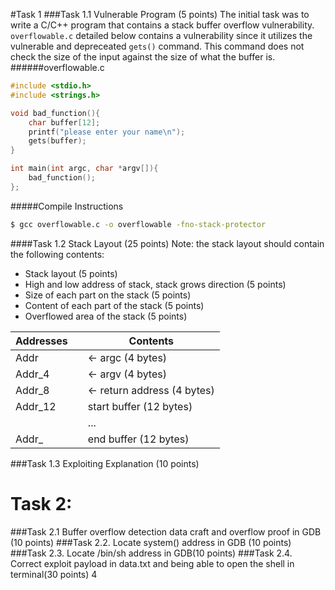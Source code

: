 
#Task 1
###Task 1.1 Vulnerable Program (5 points)
The initial task was to write a C/C++ program that contains a stack buffer overflow vulnerability. ```overflowable.c``` detailed below contains a vulnerability since it utilizes the vulnerable and depreceated ```gets()``` command.  This command does not check the size of the input against the size of what the buffer is.
######overflowable.c

```c
#include <stdio.h>
#include <strings.h>

void bad_function(){
	char buffer[12];
	printf("please enter your name\n");
	gets(buffer);
}

int main(int argc, char *argv[]){
	bad_function();
};
```
#####Compile Instructions
```sh
$ gcc overflowable.c -o overflowable -fno-stack-protector
```

####Task 1.2 Stack Layout (25 points)
Note: the stack layout should contain the following contents:
- Stack layout (5 points)
- High and low address of stack, stack grows direction (5 points)
- Size of each part on the stack (5 points)
- Content of each part of the stack (5 points)
- Overflowed area of the stack (5 points)


| Addresses    |   | Contents           |
|---------|---|-----------------------------|
| Addr    |   | <- argc (4 bytes)           |
| Addr_4  |   | <- argv (4 bytes)           |
| Addr_8  |   | <- return address (4 bytes) |
| Addr_12 |   | start buffer (12 bytes)     |
|         |   | ...                         |
| Addr_   |   | end buffer (12 bytes)       |

###Task 1.3 Exploiting Explanation (10 points)

# Task 2:

###Task 2.1 Buffer overflow detection data craft and overflow proof in GDB (10 points)
###Task 2.2. Locate system() address in GDB (10 points)
###Task 2.3. Locate /bin/sh address in GDB(10 points)
###Task 2.4. Correct exploit payload in data.txt and being able to open the shell in terminal(30
points)
4
